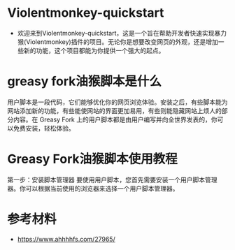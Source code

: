 # Violentmonkey-quickstart
 - 欢迎来到Violentmonkey-quickstart，这是一个旨在帮助开发者快速实现暴力猴(Violentmonkey)插件的项目。无论你是想要改变网页的外观，还是增加一些新的功能，这个项目都能为你提供一个强大的起点。

# greasy fork油猴脚本是什么
用户脚本是一段代码，它们能够优化你的网页浏览体验。安装之后，有些脚本能为网站添加新的功能，有些能使网站的界面更加易用，有些则能隐藏网站上烦人的部分内容。在 Greasy Fork 上的用户脚本都是由用户编写并向全世界发表的，你可以免费安装，轻松体验。

# Greasy Fork油猴脚本使用教程
第一步：安装脚本管理器
要使用用户脚本，您首先需要安装一个用户脚本管理器。你可以根据当前使用的浏览器来选择一个用户脚本管理器。


# 参考材料
- https://www.ahhhhfs.com/27965/